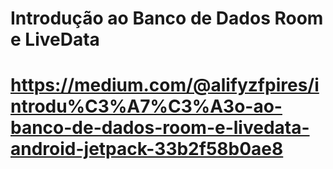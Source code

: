 # Introdução ao Banco de Dados Room e LiveData

# https://medium.com/@alifyzfpires/introdu%C3%A7%C3%A3o-ao-banco-de-dados-room-e-livedata-android-jetpack-33b2f58b0ae8
